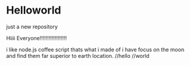 # Helloworld
just a new repository

Hiiii Everyone!!!!!!!!!!!!!!!!!!

i like node.js coffee script thats what i made of
i have focus on the moon and find them far superior to earth location.
//hello
//world
